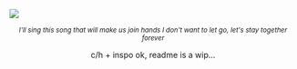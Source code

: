 <p align="center">
    
    
<img src="https://files.catbox.moe/c2z5vw.gif"></p>


 <p align="center"><sub><i>I'll sing this song that will make us join hands
 I don't want to let go, let's stay together forever</i></sub>
 </p>

    
<p align="center">c/h + inspo ok, readme is a wip...</p>
